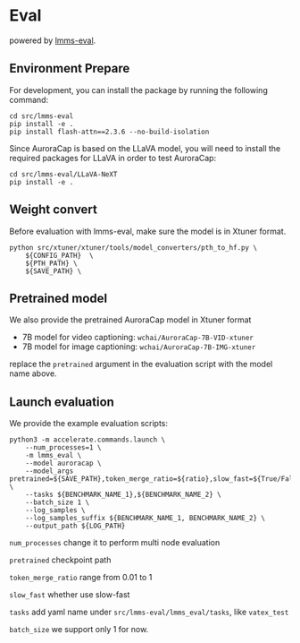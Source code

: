 # Eval
powered by [lmms-eval](https://github.com/EvolvingLMMs-Lab/lmms-eval).

## Environment Prepare

For development, you can install the package by running the following command:
```
cd src/lmms-eval
pip install -e .
pip install flash-attn==2.3.6 --no-build-isolation
```

Since AuroraCap is based on the LLaVA model, you will need to install the required packages for LLaVA in order to test AuroraCap:
```
cd src/lmms-eval/LLaVA-NeXT
pip install -e .
```

## Weight convert
Before evaluation with lmms-eval, make sure the model is in Xtuner format.
```
python src/xtuner/xtuner/tools/model_converters/pth_to_hf.py \
    ${CONFIG_PATH}  \
    ${PTH_PATH} \
    ${SAVE_PATH} \
```


## Pretrained model
We also provide the pretrained AuroraCap model in Xtuner format

- 7B model for video captioning: `wchai/AuroraCap-7B-VID-xtuner`
- 7B model for image captioning: `wchai/AuroraCap-7B-IMG-xtuner`

replace the `pretrained` argument in the evaluation script with the model name above.

## Launch evaluation
We provide the example evaluation scripts:
```
python3 -m accelerate.commands.launch \
    --num_processes=1 \
    -m lmms_eval \
    --model auroracap \
    --model_args pretrained=${SAVE_PATH},token_merge_ratio=${ratio},slow_fast=${True/False} \
    --tasks ${BENCHMARK_NAME_1},${BENCHMARK_NAME_2} \
    --batch_size 1 \
    --log_samples \
    --log_samples_suffix ${BENCHMARK_NAME_1, BENCHMARK_NAME_2} \
    --output_path ${LOG_PATH}
```
`num_processes` change it to perform multi node evaluation

`pretrained` checkpoint path

`token_merge_ratio` range from 0.01 to 1

`slow_fast` whether use slow-fast

`tasks` add yaml name under `src/lmms-eval/lmms_eval/tasks`, like `vatex_test`

`batch_size` we support only 1 for now.
